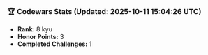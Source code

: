 ### 🏆 Codewars Stats (Updated: 2025-10-11 15:04:26 UTC)

- **Rank:** 8 kyu
- **Honor Points:** 3
- **Completed Challenges:** 1
